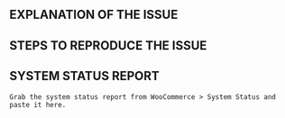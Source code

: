 ## EXPLANATION OF THE ISSUE

<!-- What happens, under which versions, under what conditions, when, and what were you expecting instead. -->

## STEPS TO REPRODUCE THE ISSUE

<!-- 1. List steps to reproduce your issue so we can replicate. -->

## SYSTEM STATUS REPORT

```
Grab the system status report from WooCommerce > System Status and paste it here.
```

<!--
BEFORE POSTING YOUR ISSUE
- These comments won't show up when you submit the issue.
- Try to add as much detail as possible. Be specific!
- GitHub issues ARE NOT FOR SUPPORT! If you have questions, use the either:
  - https://wordpress.org/support/plugin/woocommerce for general support
  - https://woocommerce.com/my-account/tickets/ for premium plugin support
- If you're requesting a new feature, explain why you'd like it to be added.
- Search this repository (top of the page) for the issue and it has not been fixed or reported already.

Before logging BUGS, ensure you:
- Use the latest stable release of WooCommerce.
- Disabled all plugins to ensure it's a core bug and not a plugin issue.
- Switched to Twenty Twelve theme to ensure it's a core bug and not a theme issue.
-->

